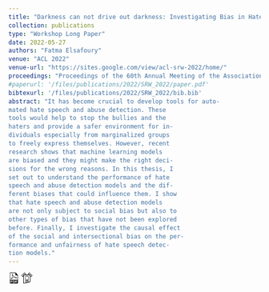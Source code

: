```yaml
---
title: "Darkness can not drive out darkness: Investigating Bias in Hate SpeechDetection Models"
collection: publications
type: "Workshop Long Paper"
date: 2022-05-27
authors: "Fatma Elsafoury"
venue: "ACL 2022"
venue-url: "https://sites.google.com/view/acl-srw-2022/home/"
proceedings: "Proceedings of the 60th Annual Meeting of the Association for Computational Linguistics: Student Research Workshop"
#paperurl: '/files/publications/2022/SRW_2022/paper.pdf'
bibtexurl: '/files/publications/2022/SRW_2022/bib.bib'
abstract: "It has become crucial to develop tools for auto-
mated hate speech and abuse detection. These
tools would help to stop the bullies and the
haters and provide a safer environment for in-
dividuals especially from marginalized groups
to freely express themselves. However, recent
research shows that machine learning models
are biased and they might make the right deci-
sions for the wrong reasons. In this thesis, I
set out to understand the performance of hate
speech and abuse detection models and the dif-
ferent biases that could influence them. I show
that hate speech and abuse detection models
are not only subject to social bias but also to
other types of bias that have not been explored
before. Finally, I investigate the causal effect
of the social and intersectional bias on the per-
formance and unfairness of hate speech detec-
tion models."
---
```

<a href="/files/publications/2022/SRW_2022/paper.pdf"><img src="/images/paper_symbol.png" alt="Link to paper" style="width:22px;height:22px;"></a>
<a href="/files/publications/2022/SRW_2022/ACL_SRW_2022_Poster.pdf"><img src="/images/poster_symbol.png" alt="Link to poster" style="width:22px;height:22px;"></a>
